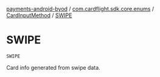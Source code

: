 [payments-android-byod](../../index.md) / [com.cardflight.sdk.core.enums](../index.md) / [CardInputMethod](index.md) / [SWIPE](./-s-w-i-p-e.md)

# SWIPE

`SWIPE`

Card info generated from swipe data.

